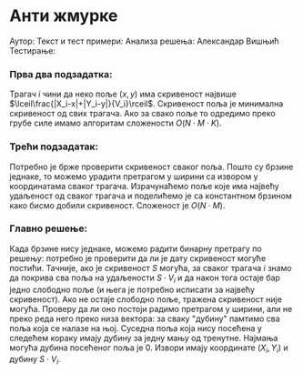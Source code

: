 ﻿# Анти жмурке
Аутор: 
Текст и тест примери: 
Анализа решења: Александар Вишњић
Тестирање: 

### Прва два подзадатка:
Трагач $i$ чини да неко поље $(x,y)$ има скривеност највише $\lceil\frac{|X_i-x|+|Y_i-y|}{V_i}\rceil$. Скривеност поља је минимална скривеност од свих трагача. Ако за свако поље то одредимо преко грубе силе имамо алгоритам сложености $O(N\cdot M\cdot K)$.

### Трећи подзадатак:
Потребно је брже проверити скривеност сваког поља. Пошто су брзине једнаке, то можемо урадити претрагом у ширини са извором у координатама сваког трагача. Израчунаћемо поље које има највећу удаљеност од сваког трагача и поделићемо је са константном брзином како бисмо добили скривеност. Сложеност је $O(N\cdot M)$.

### Главно решење:
Када брзине нису једнаке, можемо радити бинарну претрагу по решењу: потребно је проверити да ли је дату скривеност могуће постићи. Тачније, ако је скривеност $S$ могућа, за сваког трагача $i$ знамо да покрива сва поља на удаљености $S\cdot V_i$ и да након тога остаје бар једно слободно поље (и њега је потребно исписати за највећу скривеност). Ако не остаје слободно поље, тражена скривеност није могућа.  Проверу да ли оно постоји радимо претрагом у ширини, али не преко реда него преко низа вектора: за сваку "дубину" памтимо сва поља која се налазе на њој. Суседна поља која нису посећена у следећем кораку имају дубину за једну мању од тренутне. Најмања могућа дубина посећеног поља је $0$. Извори имају координате $(X_i,Y_i)$ и дубину $S\cdot V_i$.
